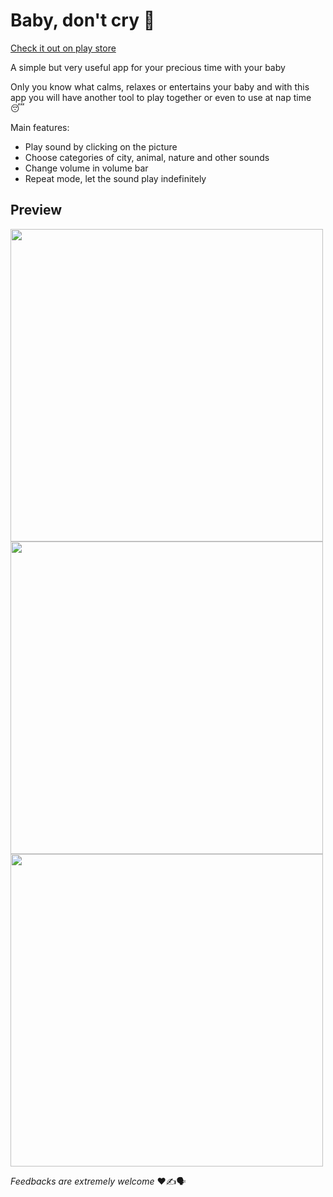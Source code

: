 

# Baby, don't cry :baby:

[Check it out on play store](https://play.google.com/store/apps/details?id=io.henrikhorbovyi.babydontcry)

A simple but very useful app for your precious time with your baby

Only you know what calms, relaxes or entertains your baby and with this app you will have another tool to play together or even to use at nap time 😴

Main features:
- Play sound by clicking on the picture
- Choose categories of city, animal, nature and other sounds
- Change volume in volume bar
- Repeat mode, let the sound play indefinitely

## Preview



<img height="500px" src="https://raw.githubusercontent.com/henrikhorbovyi/Hacktoberfest_2021/main/baby-dont-cry-app-showcase/images/01.png"> <img height="500px" src="https://raw.githubusercontent.com/henrikhorbovyi/Hacktoberfest_2021/main/baby-dont-cry-app-showcase/images/02.png"> <img height="500px" src="https://raw.githubusercontent.com/henrikhorbovyi/Hacktoberfest_2021/main/baby-dont-cry-app-showcase/images/03.png">





_Feedbacks are extremely welcome_ :heart::writing_hand::speaking_head:
